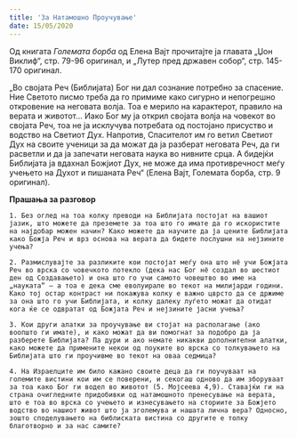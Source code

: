 ```yaml
---
title: 'За Натамошно Проучување'
date: 15/05/2020
---
```


Од книгата *Големата борба* од Елена Вајт прочитајте ја главата „Џон Виклиф“, стр. 79-96 оригинал, и „Лутер пред државeн собор“, стр. 145-170 оригинал.

„Во својата Реч (Библијата) Бог ни дал сознание потребно за спасение. Ние Светото писмо треба да го примиме како сигурно и непогрешно откровение на неговата волја. Тоа е мерило на карактерот, правило на верата и животот... Иако Бог му ја открил својата волја на човекот во својата Реч, тоа не ја исклучува потребата од постојано присуство и водство на Светиот Дух. Напротив, Спасителот им го ветил Светиот Дух на своите ученици за да можат да ја разберат неговата Реч, да ги расветли и да ја запечати неговата наука во нивните срца. А бидејќи Библијата ја вдахнал Божјиот Дух, не може да има противречност меѓу учењето на Духот и пишаната Реч“ (Eлена Вајт, Големата борба, стр. 9 oригинал).

**Прашања за разговор**

`1. Без оглед на тоа колку преводи на Библијата постојат на вашиот јазик, што можете да преземете за тоа што го имате да го искористите на најдобар можен начин? Како можете да научите да ја цените Библијата како Божја Реч и врз основа на верата да бидете послушни на нејзините учења?`

`2. Размислувајте за разликите кои постојат меѓу она што нё учи Божјата Реч во врска со човечкото потекло (дека нас Бог нё создал во шестиот ден од Создавањето) и она што го учи самото човештво во име на „науката“ – а тоа е дека сме еволуирале во текот на милијарди години. Како тој остар контраст ни покажува колку е важно цврсто да се држиме за она што го учи Библијата, и колку далеку луѓето можат да отидат кога ќе се одвратат од Божјата Реч и нејзините јасни учења?`

`3. Кои други алатки за проучување ви стојат на располагање (ако воопшто ги имате), и како можат да ви помогнат за подобро да ја разберете Библијата? Па дури и ако немате никакви дополнителни алатки, како можете да примените некои од поуките во врска со толкувањето на Библијата што ги проучивме во текот на оваа седмица?`

`4. На Израелците им било кажано своите деца да ги поучуваат на големите вистини кои им се поверени, и секогаш одново да им зборуваат за тоа како Бог ги водел во животот (5. Мојсеева 4,9). Ставајќи ги на страна очигледните придобивки од натамошното пренесување на верата, што е тоа во врска со учењето и изнесувањето на сториите за Божјето водство во нашиот живот што ја зголемува и нашата лична вера? Односно, зошто споделувањето на библиската вистина со другите е толку благотворно и за нас самите?`

